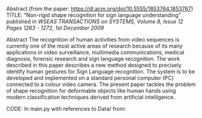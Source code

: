 Abstract (from the paper: https://dl.acm.org/doi/10.5555/1853764.1853767)
TITLE:
"Non-rigid shape recognition for sign language understanding"
published in _WSEAS TRANSACTIONS on SYSTEMS, Volume 8, Issue 12
Pages 1263 - 1272, 1st December 2009_

Abstract
The recognition of human activities from video sequences is currently one of the most active areas of research because of its many applications in video surveillance, 
multimedia communications, medical diagnosis, forensic research and sign language recognition. The work described in this paper describes a new method designed to precisely 
identify human gestures for Sign Language recognition. The system is to be developed and implemented on a standard personal computer (PC) connected to a colour video camera. 
The present paper tackles the problem of shape recognition for deformable objects like human hands using modern classification techniques derived from artificial intelligence.

CODE:
In main.py  with references to Data/  from:

